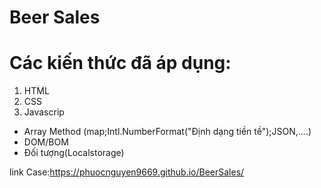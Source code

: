 # Beer Sales
# Các kiến thức đã áp dụng:
 1. HTML
 2. CSS
 3. Javascrip
  + Array Method (map;Intl.NumberFormat("Định dạng tiền tề");JSON,....)
  + DOM/BOM
  + Đối tượng(Localstorage)

  link Case:https://phuocnguyen9669.github.io/BeerSales/
